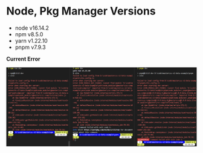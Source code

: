 # Node, Pkg Manager Versions

- node v16.14.2
- npm v8.5.0
- yarn v1.22.10
- pnpm v7.9.3

**Current Error**

![Error](/error.jpg "Error")
